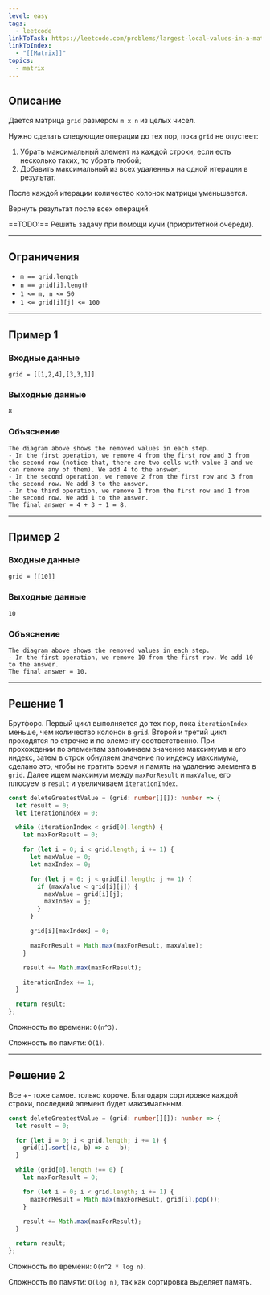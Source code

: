 ```yaml
---
level: easy
tags:
  - leetcode
linkToTask: https://leetcode.com/problems/largest-local-values-in-a-matrix/description/
linkToIndex:
  - "[[Matrix]]"
topics:
  - matrix
---
```

## Описание

Дается матрица `grid` размером `m x n` из целых чисел.

Нужно сделать следующие операции до тех пор, пока `grid` не опустеет:
1. Убрать максимальный элемент из каждой строки, если есть несколько таких, то убрать любой;
2. Добавить максимальный из всех удаленных на одной итерации в результат.

После каждой итерации количество колонок матрицы уменьшается.

Вернуть результат после всех операций.

==TODO:== Решить задачу при помощи кучи (приоритетной очереди).

---
## Ограничения

- `m == grid.length`
- `n == grid[i].length`
- `1 <= m, n <= 50`
- `1 <= grid[i][j] <= 100`

---
## Пример 1

### Входные данные

```
grid = [[1,2,4],[3,3,1]]
```
### Выходные данные

```
8
```
### Объяснение

```
The diagram above shows the removed values in each step.
- In the first operation, we remove 4 from the first row and 3 from the second row (notice that, there are two cells with value 3 and we can remove any of them). We add 4 to the answer.
- In the second operation, we remove 2 from the first row and 3 from the second row. We add 3 to the answer.
- In the third operation, we remove 1 from the first row and 1 from the second row. We add 1 to the answer.
The final answer = 4 + 3 + 1 = 8.
```

---
## Пример 2

### Входные данные

```
grid = [[10]]
```
### Выходные данные

```
10
```
### Объяснение

```
The diagram above shows the removed values in each step.
- In the first operation, we remove 10 from the first row. We add 10 to the answer.
The final answer = 10.
```

---


## Решение 1

Брутфорс. Первый цикл выполняется до тех пор, пока `iterationIndex` меньше, чем количество колонок в `grid`. Второй и третий цикл проходятся по строчке и по элементу соответственно. При прохождении по элементам запоминаем значение максимума и его индекс, затем в строк обнуляем значение по индексу максимума, сделано это, чтобы не тратить время и память на удаление элемента в `grid`. Далее ищем максимум между `maxForResult` и `maxValue`, его плюсуем в `result` и увеличиваем `iterationIndex`.

```typescript
const deleteGreatestValue = (grid: number[][]): number => {
  let result = 0;
  let iterationIndex = 0;

  while (iterationIndex < grid[0].length) {
    let maxForResult = 0;

    for (let i = 0; i < grid.length; i += 1) {
      let maxValue = 0;
      let maxIndex = 0;

      for (let j = 0; j < grid[i].length; j += 1) {
        if (maxValue < grid[i][j]) {
          maxValue = grid[i][j];
          maxIndex = j;
        }
      }

      grid[i][maxIndex] = 0;

      maxForResult = Math.max(maxForResult, maxValue);
    }

    result += Math.max(maxForResult);

    iterationIndex += 1;
  }

  return result;
};
```

Сложность по времени: `O(n^3)`.

Сложность по памяти: `O(1)`.

---
## Решение 2

Все +- тоже самое. только короче. Благодаря сортировке каждой строки, последний элемент будет максимальным.

```typescript
const deleteGreatestValue = (grid: number[][]): number => {
  let result = 0;

  for (let i = 0; i < grid.length; i += 1) {
    grid[i].sort((a, b) => a - b);
  }

  while (grid[0].length !== 0) {
    let maxForResult = 0;

    for (let i = 0; i < grid.length; i += 1) {
      maxForResult = Math.max(maxForResult, grid[i].pop());
    }

    result += Math.max(maxForResult);
  }

  return result;
};
```

Сложность по времени: `O(n^2 * log n)`.

Сложность по памяти: `O(log n)`, так как сортировка выделяет память.

